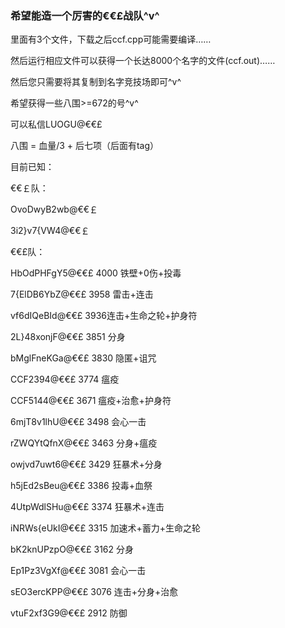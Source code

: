 ### 希望能造一个厉害的€€£战队^v^

里面有3个文件，下载之后ccf.cpp可能需要编译……

然后运行相应文件可以获得一个长达8000个名字的文件(ccf.out)……

然后您只需要将其复制到名字竞技场即可^v^

希望获得一些八围>=672的号^v^

可以私信LUOGU@€€£

八围 = 血量/3 + 后七项（后面有tag）

目前已知：

€€￡队：

OvoDwyB2wb@€€￡

3i2}v7{VW4@€€￡

€€£队：

HbOdPHFgY5@€€£ 4000 铁壁+0伤+投毒

7{ElDB6YbZ@€€£ 3958 雷击+连击

vf6dIQeBId@€€£ 3936连击+生命之轮+护身符

2L}48xonjF@€€£ 3851 分身

bMglFneKGa@€€£ 3830 隐匿+诅咒

CCF2394@€€£ 3774 瘟疫

CCF5144@€€£ 3671 瘟疫+治愈+护身符

6mjT8v1lhU@€€£ 3498 会心一击

rZWQYtQfnX@€€£ 3463 分身+瘟疫

owjvd7uwt6@€€£ 3429 狂暴术+分身

h5jEd2sBeu@€€£ 3386 投毒+血祭

4UtpWdlSHu@€€£ 3374 狂暴术+连击

iNRWs{eUkI@€€£ 3315 加速术+蓄力+生命之轮

bK2knUPzpO@€€£ 3162 分身

Ep1Pz3VgXf@€€£ 3081 会心一击

sEO3ercKPP@€€£ 3076 连击+分身+治愈

vtuF2xf3G9@€€£ 2912 防御
